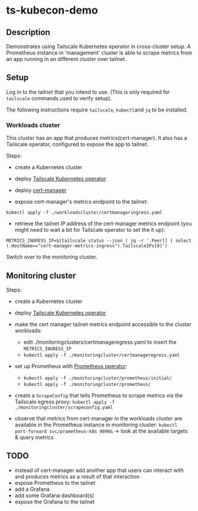 # ts-kubecon-demo

## Description

Demonstrates using Tailscale Kubernetes operator in cross-cluster setup. A
Prometheus instance in 'management' cluster is able to scrape metrics from an
app running in an different cluster over tailnet.

## Setup

Log in to the tailnet that you intend to use. (This is only required for
`tailscale` commands used to verify setup).

The following instructions require `tailscale`, `kubectl`and `jq` to be installed.

### Workloads cluster

This cluster has an app that produces metrics(cert-manager). It also has a Tailscale operator,
configured to expose the app to tailnet.

Steps:

- create a Kubernetes cluster

- deploy [Tailscale Kubernetes operator](https://tailscale.com/kb/1236/kubernetes-operator/?q=operator#setting-up-the-kubernetes-operator)

- deploy [cert-manager](https://cert-manager.io/docs/installation/) 

- expose cert-manager's metrics endpoint to the tailnet:

```
kubectl apply -f ./workloadscluster/certmanageringress.yaml

```

- retrieve the tailnet IP address of the cert-manager metrics endpoint (you
might need to wait a bit for Tailscale operator to set the it up):

```
METRICS_INGRESS_IP=$(tailscale status --json | jq -r '.Peer[] | select (.HostName=="cert-manager-metrics-ingress").TailscaleIPs[0]')
```

Switch over to the monitoring cluster.

## Monitoring cluster

Steps:

- create a Kubernetes cluster

- deploy [Tailscale Kubernetes operator](https://tailscale.com/kb/1236/kubernetes-operator/?q=operator#setting-up-the-kubernetes-operator)

- make the cert manager tailnet metrics endpoint accessible to the cluster workloads: 
	- edit ./monitoringclusters/certmanageregress.yaml to insert the `METRICS_INGRESS_IP`
	- `kubectl apply -f ./monitoringcluster/certmanageregress.yaml`

- set up Prometheus with [Prometheus operator](https://github.com/prometheus-operator/prometheus-operator):
	- `kubectl apply -f ./monitoringcluster/prometheus/initial/`
	- `kubectl apply -f ./monitoringcluster/prometheus/`

- create a `ScrapeConfig` that tells Prometheus to scrape metrics via the Tailscale egress proxy:
`kubectl apply -f ./monitoringcluster/scrapeconfig.yaml`

- observe that metrics from cert-manager in the workloads cluster are available in the Prometheus instance in monitoring cluster:
`kubectl port-forward svc/prometheus-k8s 9090&` -> look at the available targets & query metrics


## TODO

- instead of cert-manager add another app that users can interact with and produces metrics as a result of that interaction
- expose Prometheus to the tailnet
- add a Grafana
- add some Grafana dashboard(s)
- expose the Grafana to the tailnet
